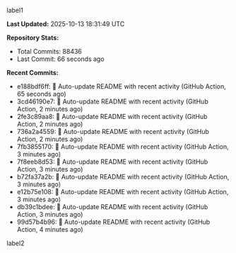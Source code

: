 
label1 
<!-- ACTIVITY_START -->
**Last Updated:** 2025-10-13 18:31:49 UTC

**Repository Stats:**
- Total Commits: 88436
- Last Commit: 66 seconds ago

**Recent Commits:**
- e188bdf6ff: 🤖 Auto-update README with recent activity (GitHub Action, 65 seconds ago)
- 3cd46190e7: 🤖 Auto-update README with recent activity (GitHub Action, 2 minutes ago)
- 2fe3c89aa8: 🤖 Auto-update README with recent activity (GitHub Action, 2 minutes ago)
- 736a2a4559: 🤖 Auto-update README with recent activity (GitHub Action, 2 minutes ago)
- 7fb3855170: 🤖 Auto-update README with recent activity (GitHub Action, 3 minutes ago)
- 7f8eeb8d53: 🤖 Auto-update README with recent activity (GitHub Action, 3 minutes ago)
- b72fa37a2b: 🤖 Auto-update README with recent activity (GitHub Action, 3 minutes ago)
- e12b75e108: 🤖 Auto-update README with recent activity (GitHub Action, 3 minutes ago)
- db39c1bdee: 🤖 Auto-update README with recent activity (GitHub Action, 3 minutes ago)
- 99d57b4b96: 🤖 Auto-update README with recent activity (GitHub Action, 4 minutes ago)
<!-- ACTIVITY_END -->

label2
